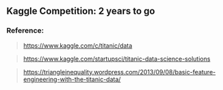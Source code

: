 ## Kaggle Competition: 2 years to go

### Reference:
> https://www.kaggle.com/c/titanic/data

> https://www.kaggle.com/startupsci/titanic-data-science-solutions

> https://triangleinequality.wordpress.com/2013/09/08/basic-feature-engineering-with-the-titanic-data/

